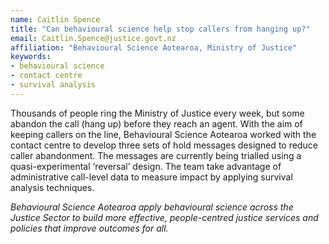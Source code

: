 ```yaml
---
name: Caitlin Spence
title: "Can behavioural science help stop callers from hanging up?"
email: Caitlin.Spence@justice.govt.nz
affiliation: "Behavioural Science Aotearoa, Ministry of Justice"
keywords:
- behavioural science
- contact centre
- survival analysis
---
```


Thousands of people ring the Ministry of Justice every week, but some abandon the call (hang up) before they reach an agent. With the aim of keeping callers on the line, Behavioural Science Aotearoa worked with the contact centre to develop three sets of hold messages designed to reduce caller abandonment. The messages are currently being trialled using a quasi-experimental ‘reversal’ design. The team take advantage of administrative call-level data to measure impact by applying survival analysis techniques.

*Behavioural Science Aotearoa apply behavioural science across the Justice Sector to build more effective, people-centred justice services and policies that improve outcomes for all.*

